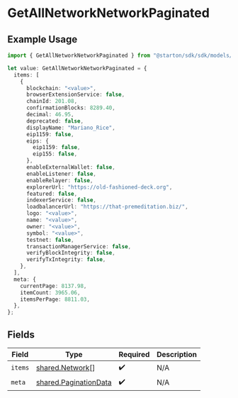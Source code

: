 # GetAllNetworkNetworkPaginated

## Example Usage

```typescript
import { GetAllNetworkNetworkPaginated } from "@starton/sdk/sdk/models/operations";

let value: GetAllNetworkNetworkPaginated = {
  items: [
    {
      blockchain: "<value>",
      browserExtensionService: false,
      chainId: 201.08,
      confirmationBlocks: 8289.40,
      decimal: 46.95,
      deprecated: false,
      displayName: "Mariano_Rice",
      eip1159: false,
      eips: {
        eip1159: false,
        eip155: false,
      },
      enableExternalWallet: false,
      enableListener: false,
      enableRelayer: false,
      explorerUrl: "https://old-fashioned-deck.org",
      featured: false,
      indexerService: false,
      loadbalancerUrl: "https://that-premeditation.biz/",
      logo: "<value>",
      name: "<value>",
      owner: "<value>",
      symbol: "<value>",
      testnet: false,
      transactionManagerService: false,
      verifyBlockIntegrity: false,
      verifyTxIntegrity: false,
    },
  ],
  meta: {
    currentPage: 8137.98,
    itemCount: 3965.06,
    itemsPerPage: 8811.03,
  },
};
```

## Fields

| Field                                                                 | Type                                                                  | Required                                                              | Description                                                           |
| --------------------------------------------------------------------- | --------------------------------------------------------------------- | --------------------------------------------------------------------- | --------------------------------------------------------------------- |
| `items`                                                               | [shared.Network](../../../sdk/models/shared/network.md)[]             | :heavy_check_mark:                                                    | N/A                                                                   |
| `meta`                                                                | [shared.PaginationData](../../../sdk/models/shared/paginationdata.md) | :heavy_check_mark:                                                    | N/A                                                                   |